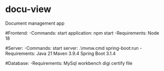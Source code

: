 # docu-view
Document management app

#Frontend:
-Commands:
    start application: npm start
-Requirements:
    Node 18


#Server:
-Commands:
    start server: .\mvnw.cmd spring-boot:run
-Requirements:
    Java 21
    Maven 3.9.4
    Spring Boot 3.1.4

#Database:
-Requirements:
    MySql workbench
    digi certify file
